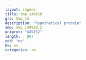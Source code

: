 ```yaml
---
layout: smgene
title: Smp_149810
grp: Smp_14
description: "hypothetical protein"
smp: Smp_149810.2
uniprot: "G4VI52"
length:   807
cdd: "ns"
kk: ns
categories: sm
---
```

